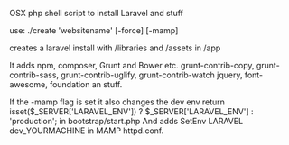 OSX php shell script to install Laravel and stuff

use:
./create 'websitename' [-force] [-mamp]

creates a laravel install
with /libraries and /assets in /app

It adds npm, composer, Grunt and Bower etc.
grunt-contrib-copy, grunt-contrib-sass, grunt-contrib-uglify, grunt-contrib-watch
jquery, font-awesome, foundation an stuff.

If the -mamp flag is set it also changes the dev env
return isset($_SERVER['LARAVEL_ENV']) ? $_SERVER['LARAVEL_ENV'] : 'production';
in bootstrap/start.php
And adds SetEnv LARAVEL dev_YOURMACHINE
in MAMP httpd.conf.
